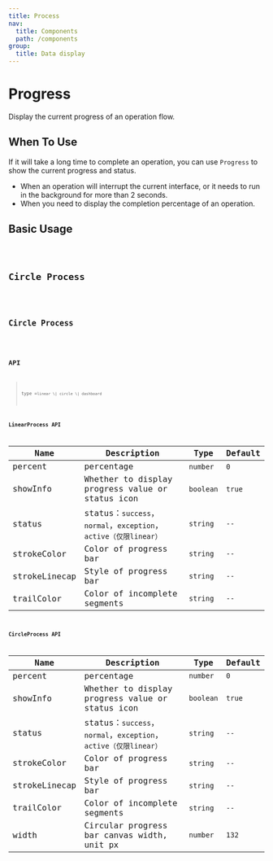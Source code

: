 ```yaml
---
title: Process
nav:
  title: Components
  path: /components
group:
  title: Data display
---
```


# Progress 

Display the current progress of an operation flow.

## When To Use

If it will take a long time to complete an operation, you can use `Progress` to show the current progress and status.

* When an operation will interrupt the current interface, or it needs to run in the background for more than 2 seconds.
* When you need to display the completion percentage of an operation.

## Basic Usage


<code src='./demo/basic.tsx'/>

## Circle Process

<code src="./demo/circle.tsx"/>

## Circle Process

<code src="./demo/linear.tsx"/>

## API

> type =`linear \| circle \| dashboard`

### LinearProcess API


| Name      | Description      | Type   | Default   |
| ----------- | ---------------- | ------------------------------------------ | --------- |
| percent        | percentage   | `number`         | `0` |
| showInfo   | Whether to display progress value or status icon | `boolean`  | `true`   |
| status  | status：`success`，`normal`，`exception`，`active（仅限linear）` | `string`         | `--` |
| strokeColor    |  Color of progress bar  | `string` | `--`   |
| strokeLinecap	      | Style of progress bar  | `string` | `--`   |
| trailColor |  Color of incomplete segments | `string`  | `--`|

### CircleProcess API

| Name      | Description      | Type   | Default   |
| ----------- | ---------------- | ------------------------------------------ | --------- |
| percent        | percentage   | `number`         | `0` |
| showInfo   | Whether to display progress value or status icon | `boolean`  | `true`   |
| status  | status：`success`，`normal`，`exception`，`active（仅限linear）` | `string`         | `--` |
| strokeColor    |  Color of progress bar  | `string` | `--`   |
| strokeLinecap	      | Style of progress bar  | `string` | `--`   |
| trailColor |  Color of incomplete segments | `string`  | `--`|
| width | Circular progress bar canvas width, unit px     | `number`  | `132`|



